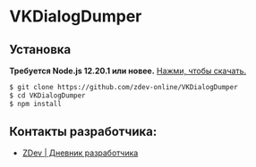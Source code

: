 # VKDialogDumper

## Установка

**Требуется Node.js 12.20.1 или новее.**
[Нажми, чтобы скачать.](https://nodejs.org/en/)

```bash
$ git clone https://github.com/zdev-online/VKDialogDumper
$ cd VKDialogDumper
$ npm install
```

## Контакты разработчика:

* [ZDev | Дневник разработчика](https://t.me/zdev_onl1ne)